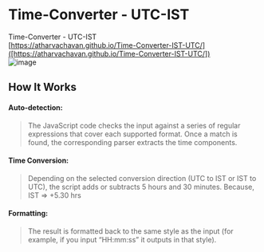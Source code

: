 # Time-Converter - UTC-IST
Time-Converter - UTC-IST <br> 
[https://atharvachavan.github.io/Time-Converter-IST-UTC/]([https://atharvachavan.github.io/Time-Converter-IST-UTC/])
<br>
![image](https://github.com/user-attachments/assets/70ee5089-1010-4716-a07e-675d1019253a)

## How It Works

#### Auto-detection: 
> The JavaScript code checks the input against a series of regular
> expressions that cover each supported format. Once a match is found,
> the corresponding parser extracts the time components.

#### Time Conversion: 
> Depending on the selected conversion direction (UTC to IST or IST to
> UTC), the script adds or subtracts 5 hours and 30 minutes. Because,
> IST => +5.30 hrs

#### Formatting: 
> The result is formatted back to the same style as the input (for
> example, if you input “HH:mm:ss” it outputs in that style).
